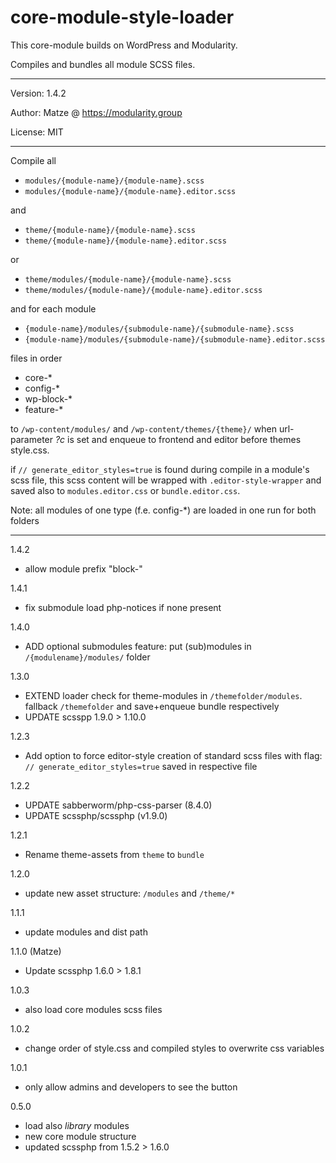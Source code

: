 # core-module-style-loader 

This core-module builds on WordPress and Modularity.

Compiles and bundles all module SCSS files.

---

Version: 1.4.2

Author: Matze @ https://modularity.group

License: MIT

---

Compile all

- `modules/{module-name}/{module-name}.scss`
- `modules/{module-name}/{module-name}.editor.scss`

and

- `theme/{module-name}/{module-name}.scss`
- `theme/{module-name}/{module-name}.editor.scss`

or

- `theme/modules/{module-name}/{module-name}.scss`
- `theme/modules/{module-name}/{module-name}.editor.scss`

and for each module

- `{module-name}/modules/{submodule-name}/{submodule-name}.scss`
- `{module-name}/modules/{submodule-name}/{submodule-name}.editor.scss`

files in order 

- core-*
- config-*
- wp-block-*
- feature-* 

to `/wp-content/modules/` and `/wp-content/themes/{theme}/` when url-parameter *?c* is set and enqueue to frontend and editor before themes style.css.

if `// generate_editor_styles=true` is found during compile in a module's scss file, this scss content will be wrapped with `.editor-style-wrapper` and saved also to `modules.editor.css` or `bundle.editor.css`.

Note: all modules of one type (f.e. config-*) are loaded in one run for both folders

---

1.4.2
- allow module prefix "block-"

1.4.1
- fix submodule load php-notices if none present

1.4.0
- ADD optional submodules feature: put (sub)modules in `/{modulename}/modules/` folder

1.3.0
- EXTEND loader check for theme-modules in `/themefolder/modules`. fallback `/themefolder` and save+enqueue bundle respectively
- UPDATE scsspp 1.9.0 > 1.10.0

1.2.3
- Add option to force editor-style creation of standard scss files with flag: `// generate_editor_styles=true` saved in respective file

1.2.2
- UPDATE sabberworm/php-css-parser (8.4.0)
- UPDATE scssphp/scssphp (v1.9.0)

1.2.1
- Rename theme-assets from `theme` to `bundle`

1.2.0
- update new asset structure: `/modules` and `/theme/*`  

1.1.1
- update modules and dist path

1.1.0 (Matze)
- Update scssphp 1.6.0 > 1.8.1

1.0.3
- also load core modules scss files

1.0.2
- change order of style.css and compiled styles to overwrite css variables

1.0.1
- only allow admins and developers to see the button

0.5.0
- load also *library* modules
- new core module structure
- updated scssphp from 1.5.2 > 1.6.0

